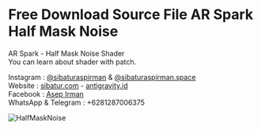 # Free Download Source File AR Spark Half Mask Noise
AR Spark - Half Mask Noise Shader<br>
You can learn about shader with patch.

Instagram : [@sibaturaspirman](https://www.instagram.com/sibaturaspirman/) & [@sibaturaspirman.space](https://www.instagram.com/sibaturaspirman.space/)<br />
Website : [sibatur.com](http://bit.ly/sibaturWeb) - [antigravity.id](https://antigravity.id/)<br />
Facebook : [Asep Irman](https://www.facebook.com/profile.php?id=100000215136900)<br />
WhatsApp & Telegram : +6281287006375<br />

![HalfMaskNoise](https://user-images.githubusercontent.com/14294482/59420862-d87cb200-8df7-11e9-815b-62a48d8031ac.png)
